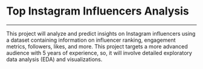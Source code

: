 # Top Instagram Influencers Analysis
***
This project will analyze and predict insights on Instagram influencers using a dataset containing information on influencer ranking, engagement metrics, followers, likes, and more. This project targets a more advanced audience with 5 years of experience, so, it will involve detailed exploratory data analysis (EDA) and visualizations.

